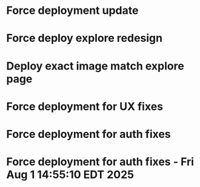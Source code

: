 # Force deployment update
# Force deploy explore redesign
# Deploy exact image match explore page
# Force deployment for UX fixes
# Force deployment for auth fixes
# Force deployment for auth fixes - Fri Aug  1 14:55:10 EDT 2025
